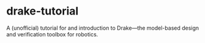 # drake-tutorial
A (unofficial) tutorial for and introduction to Drake—the model-based design and verification toolbox for robotics.

